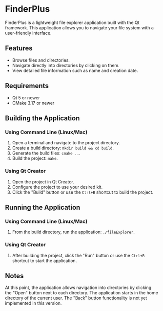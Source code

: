 # FinderPlus

FinderPlus is a lightweight file explorer application built with the Qt framework. This application allows you to navigate your file system with a user-friendly interface.

## Features

- Browse files and directories.
- Navigate directly into directories by clicking on them.
- View detailed file information such as name and creation date.

## Requirements

- Qt 5 or newer
- CMake 3.17 or newer

## Building the Application

### Using Command Line (Linux/Mac)

1. Open a terminal and navigate to the project directory.
2. Create a build directory: `mkdir build && cd build`.
3. Generate the build files: `cmake ..`.
4. Build the project: `make`.

### Using Qt Creator

1. Open the project in Qt Creator.
2. Configure the project to use your desired kit.
3. Click the "Build" button or use the `Ctrl+B` shortcut to build the project.

## Running the Application

### Using Command Line (Linux/Mac)

1. From the build directory, run the application: `./fileExplorer`.

### Using Qt Creator

1. After building the project, click the "Run" button or use the `Ctrl+R` shortcut to start the application.

## Notes

At this point, the application allows navigation into directories by clicking the "Open" button next to each directory. The application starts in the home directory of the current user. The "Back" button functionality is not yet implemented in this version.
